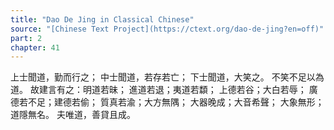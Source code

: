 ```yaml
---
title: "Dao De Jing in Classical Chinese"
source: "[Chinese Text Project](https://ctext.org/dao-de-jing?en=off)"
part: 2
chapter: 41
---
```

上士聞道，勤而行之；
中士聞道，若存若亡；
下士聞道，大笑之。
不笑不足以為道。
故建言有之：明道若昧；
進道若退；夷道若纇；
上德若谷；大白若辱；
廣德若不足；建德若偷；
質真若渝；大方無隅；
大器晚成；大音希聲；
大象無形；道隱無名。
夫唯道，善貸且成。